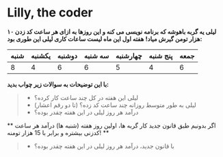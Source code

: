 # Lilly, the coder
**لیلی یه گربه باهوشه که برنامه نویسی می کنه و این روزها به ازای هر ساعت کد زدن ۱۰ هزار تومن گیرش میاد!**
**هفته اول این ماه لیست ساعات کاری لیلی این طوری بود:**

| شنبه | یکشنبه | دوشنبه | سه شنبه | چهارشنبه | پنج شنبه | جمعه |
--------|--------|--------|--------|--------|--------|--------
|8|4|6|6|5|4|6|

**با این توضیحات به سوالات زیر چواب بدید:**
> * لیلی این هفته در کل چند ساعت کار کرده؟
> * لیلی به طور متوسط روزانه چند ساعت کد زده؟ (تا دو رقم اعشار)
> * درآمد هر روز لیلی در این هفته چقدر بوده؟

** اگر بدونیم طبق قانون جدید کار گربه ها، اولین روز هفته (شنبه ها) درآمد هر ساعت کدزنی بیشتره و برابر با 15 هزار تومنه! **
> * با قانون جدید، درآمد هر روز لیلی در این هفته چقدر بوده؟
